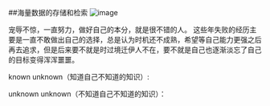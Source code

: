 ##海量数据的存储和检索
![image](https://user-images.githubusercontent.com/11482762/183235525-25cc80a3-c396-4407-9d96-f1eea3a8f6e4.png)

宠辱不惊，一直努力，做好自己的本分，就是很不错的人。
这些年失败的经历主要是一直不敢做出自己的选择，总是认为时机还不成熟，希望等自己能力更强之后再去追求，但是后来要不就是时过境迁伊人不在，要不就是自己也逐渐淡忘了自己的目标变得浑浑噩噩。

known unknown（知道自己不知道的知识）:


unknown unknown（不知道自己不知道的知识）：
